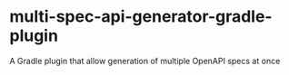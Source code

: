 # multi-spec-api-generator-gradle-plugin
A Gradle plugin that allow generation of multiple OpenAPI specs at once

